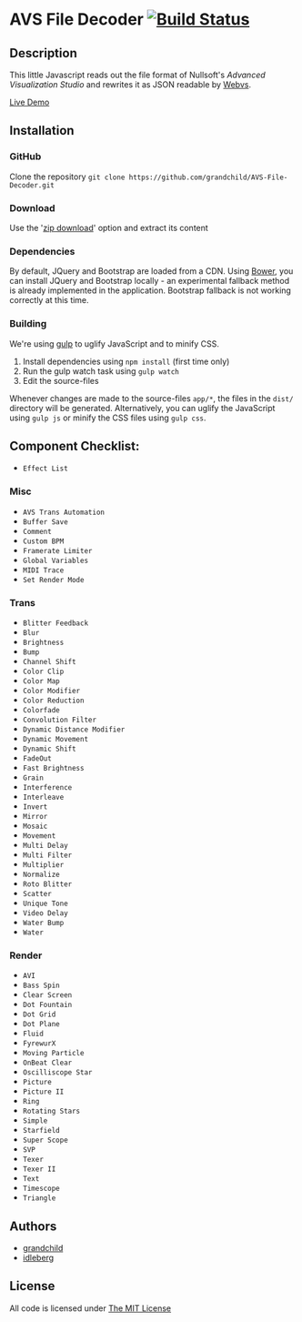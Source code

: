 # AVS File Decoder [![Build Status](https://secure.travis-ci.org/grandchild/AVS-File-Decoder.png)](http://travis-ci.org/grandchild/AVS-File-Decoder)

## Description

This little Javascript reads out the file format of Nullsoft's _Advanced Visualization Studio_ and rewrites it as JSON readable by [Webvs](https://github.com/azeem/webvs).

[Live Demo](http://grandchild.github.io/AVS-File-Decoder/)

## Installation

### GitHub

Clone the repository `git clone https://github.com/grandchild/AVS-File-Decoder.git`

### Download

Use the '[zip download](https://github.com/grandchild/AVS-File-Decoder/archive/master.zip)' option and extract its content

### Dependencies

By default, JQuery and Bootstrap are loaded from a CDN. Using [Bower](http://bower.io/), you can install JQuery and Bootstrap locally - an experimental fallback method is already implemented in the application. Bootstrap fallback is not working correctly at this time.

### Building

We're using [gulp](http://gulpjs.com) to uglify JavaScript and to minify CSS.

1. Install dependencies using `npm install` (first time only)
2. Run the gulp watch task using `gulp watch`
3. Edit the source-files

Whenever changes are made to the source-files `app/*`, the files in the `dist/` directory will be generated. Alternatively, you can uglify the JavaScript using `gulp js` or minify the CSS files using `gulp css`.

## Component Checklist:

- `Effect List`

### Misc
- `AVS Trans Automation`
- `Buffer Save`
- `Comment`
- `Custom BPM`
- `Framerate Limiter`
- `Global Variables`
- `MIDI Trace`
- `Set Render Mode`

### Trans
- `Blitter Feedback`
- `Blur`
- `Brightness`
- `Bump`
- `Channel Shift`
- `Color Clip`
- `Color Map`
- `Color Modifier`
- `Color Reduction`
- `Colorfade`
- `Convolution Filter`
- `Dynamic Distance Modifier`
- `Dynamic Movement`
- `Dynamic Shift`
- `FadeOut`
- `Fast Brightness`
- `Grain`
- `Interference`
- `Interleave`
- `Invert`
- `Mirror`
- `Mosaic`
- `Movement`
- `Multi Delay`
- `Multi Filter`
- `Multiplier`
- `Normalize`
- `Roto Blitter`
- `Scatter`
- `Unique Tone`
- `Video Delay`
- `Water Bump`
- `Water`

### Render
- `AVI`
- `Bass Spin`
- `Clear Screen`
- `Dot Fountain`
- `Dot Grid`
- `Dot Plane`
- `Fluid`
- `FyrewurX`
- `Moving Particle`
- `OnBeat Clear`
- `Oscilliscope Star`
- `Picture`
- `Picture II`
- `Ring`
- `Rotating Stars`
- `Simple`
- `Starfield`
- `Super Scope`
- `SVP`
- `Texer`
- `Texer II`
- `Text`
- `Timescope`
- `Triangle`


## Authors

* [grandchild](https://github.com/grandchild)
* [idleberg](https://github.com/idleberg)

## License

All code is licensed under [The MIT License](http://opensource.org/licenses/MIT)
